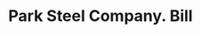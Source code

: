 ---
doi: 10.7916/D8806DQ5
date_other: '1890'
date_other_textual: 1890-1899
form: printed ephemera
genre:
- Invoices
name:
- Park Steel Company
object_in_context_url: https://biggert.cul.columbia.edu/items/view/ave_biggert_00904
subject_hierarchical_geographic:
- Buffalo, New York, United States
subject_name:
- Park Steel Company
title: Park Steel Company. Bill
sort_title: Park Steel Company. Bill
call_number: ave_biggert_00904
coordinates:
- 42.90472222222222,-78.84944444444444
pid: ave_biggert_00904
identifiers: ave_biggert_00904
canvas_id: ldpd:396175
permalink: "/items/ave_biggert_00904/"
layout: iiif-image-page
---